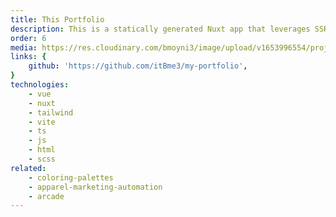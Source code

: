 ```yaml
---
title: This Portfolio
description: This is a statically generated Nuxt app that leverages SSR.
order: 6
media: https://res.cloudinary.com/bmoyni3/image/upload/v1653996554/projects/portfolio-icon_bhs6ls.png
links: {
    github: 'https://github.com/itBme3/my-portfolio',
}
technologies: 
    - vue
    - nuxt
    - tailwind
    - vite
    - ts
    - js
    - html
    - scss
related:
    - coloring-palettes
    - apparel-marketing-automation
    - arcade
---
```

